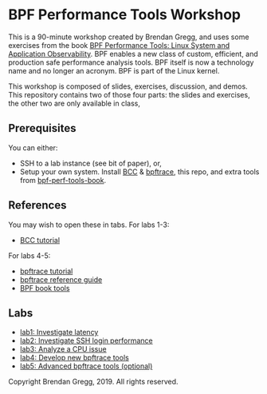 # BPF Performance Tools Workshop

This is a 90-minute workshop created by Brendan Gregg, and uses some exercises from the book [BPF Performance Tools: Linux System and Application Observability](http://www.brendangregg.com/bpf-performance-tools-book.html). BPF enables a new class of custom, efficient, and production safe performance analysis tools. BPF itself is now a technology name and no longer an acronym. BPF is part of the Linux kernel.

This workshop is composed of slides, exercises, discussion, and demos. This repository contains two of those four parts: the slides and exercises, the other two are only available in class,

## Prerequisites

You can either:

- SSH to a lab instance (see bit of paper), or,
- Setup your own system. Install [BCC](https://github.com/iovisor/bcc) & [bpftrace](https://github.com/iovisor/bpftrace), this repo, and extra tools from [bpf-perf-tools-book](https://github.com/brendangregg/bpf-perf-tools-book).

## References

You may wish to open these in tabs. For labs 1-3:

- [BCC tutorial](https://github.com/iovisor/bcc/blob/master/docs/tutorial.md)

For labs 4-5:

- [bpftrace tutorial](https://github.com/iovisor/bpftrace/blob/master/docs/tutorial_one_liners.md)
- [bpftrace reference guide](https://github.com/iovisor/bpftrace/blob/master/docs/reference_guide.md)
- [BPF book tools](https://github.com/brendangregg/bpf-perf-tools-book#tools)

## Labs

- [lab1: Investigate latency](lab1.md)
- [lab2: Investigate SSH login performance](lab2.md)
- [lab3: Analyze a CPU issue](lab3.md)
- [lab4: Develop new bpftrace tools](lab4.md)
- [lab5: Advanced bpftrace tools (optional)](lab5.md)

Copyright Brendan Gregg, 2019. All rights reserved.

